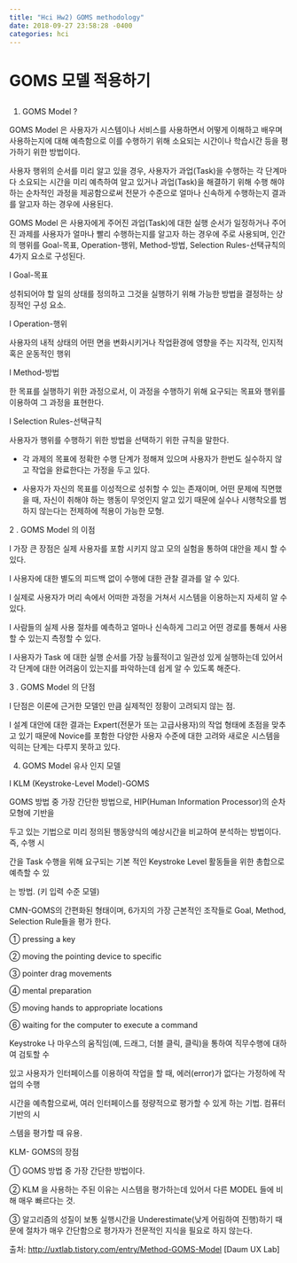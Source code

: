 ```yaml
---
title: "Hci Hw2) GOMS methodology"
date: 2018-09-27 23:58:28 -0400
categories: hci
---
```

# GOMS 모델 적용하기

##  

1. GOMS Model ?

GOMS Model 은 사용자가 시스템이나 서비스를 사용하면서 어떻게 이해하고 배우며 사용하는지에 대해 예측함으로 이를 수행하기 위해 소요되는 시간이나 학습시간 등을 평가하기 위한 방법이다.

 

사용자 행위의 순서를 미리 알고 있을 경우, 사용자가 과업(Task)을 수행하는 각 단계마다 소요되는 시간을 미리 예측하여 알고 있거나 과업(Task)을 해결하기 위해 수행 해야 하는 순차적인 과정을 제공함으로써 전문가 수준으로 얼마나 신속하게 수행하는지 결과를 알고자 하는 경우에 사용된다.

 

GOMS Model 은 사용자에게 주어진 과업(Task)에 대한 실행 순서가 일정하거나 주어진 과제를 사용자가 얼마나 빨리 수행하는지를 알고자 하는 경우에 주로 사용되며, 인간의 행위를 Goal-목표, Operation-행위, Method-방법, Selection Rules-선택규칙의 4가지 요소로 구성된다.

 

l  Goal-목표

성취되어야 할 일의 상태를 정의하고 그것을 실행하기 위해 가능한 방법을 결정하는 상징적인 구성 요소. 

l  Operation-행위

사용자의 내적 상태의 어떤 면을 변화시키거나 작업환경에 영향을 주는 지각적, 인지적 혹은 운동적인 행위

l  Method-방법

한 목표를 실행하기 위한 과정으로서, 이 과정을 수행하기 위해 요구되는 목표와 행위를 이용하여 그 과정을 표현한다.

l  Selection Rules-선택규칙

사용자가 행위를 수행하기 위한 방법을 선택하기 위한 규칙을 말한다.

 

* 각 과제의 목표에 정확한 수행 단계가 정해져 있으며 사용자가 한번도 실수하지 않고 작업을 완료한다는 가정을 두고 있다.

 

* 사용자가 자신의 목표를 이성적으로 성취할 수 있는 존재이며, 어떤 문제에 직면했을 때, 자신이 취해야 하는 행동이 무엇인지 알고 있기 때문에 실수나 시행착오를 범하지 않는다는 전제하에 적용이 가능한 모형.

 

 

2 . GOMS Model 의 이점

l  가장 큰 장점은 실제 사용자를 포함 시키지 않고 모의 실험을 통하여 대안을 제시 할 수 있다.

l  사용자에 대한 별도의 피드백 없이 수행에 대한 관찰 결과를 알 수 있다.

l  실제로 사용자가 머리 속에서 어떠한 과정을 거쳐서 시스템을 이용하는지 자세히 알 수 있다.

l  사람들의 실제 사용 절차를 예측하고 얼마나 신속하게 그리고 어떤 경로를 통해서 사용할 수 있는지 측정할 수 있다.

l  사용자가 Task 에 대한 실행 순서를 가장 능률적이고 일관성 있게 실행하는데 있어서 각 단계에 대한 어려움이 있는지를 파악하는데 쉽게 알 수 있도록 해준다.

 

 

3 . GOMS Model 의 단점

l  단점은 이론에 근거한 모델인 만큼 실제적인 정황이 고려되지 않는 점.

l  설계 대안에 대한 결과는 Expert(전문가 또는 고급사용자)의 작업 형태에 초점을 맞추고 있기 때문에 Novice를 포함한 다양한 사용자 수준에 대한 고려와 새로운 시스템을 익히는 단계는 다루지 못하고 있다.

 



4. GOMS Model 유사 인지 모델

l  KLM (Keystroke-Level Model)-GOMS

GOMS 방법 중 가장 간단한 방법으로, HIP(Human Information Processor)의 순차 모형에 기반을

두고 있는 기법으로 미리 정의된 행동양식의 예상시간을 비교하여 분석하는 방법이다. 즉, 수행 시

간을 Task 수행을 위해 요구되는 기본 적인 Keystroke Level 활동들을 위한 총합으로 예측할 수 있

는 방법. (키 입력 수준 모델)

 

CMN-GOMS의 간편화된 형태이며, 6가지의 가장 근본적인 조작들로 Goal, Method, Selection Rule들을 평가 한다.

① pressing a key

② moving the pointing device to specific

③ pointer drag movements

④ mental preparation

⑤ moving hands to appropriate locations

⑥ waiting for the computer to execute a command

 

Keystroke 나 마우스의 움직임(예, 드래그, 더블 클릭, 클릭)을 통하여 직무수행에 대하여 검토할 수

있고 사용자가 인터페이스를 이용하여 작업을 할 때, 에러(error)가 없다는 가정하에 작업의 수행

시간을 예측함으로써, 여러 인터페이스를 정량적으로 평가할 수 있게 하는 기법. 컴퓨터 기반의 시

스템을 평가할 때 유용.

 

KLM- GOMS의 장점

① GOMS 방법 중 가장 간단한 방법이다.

② KLM 을 사용하는 주된 이유는 시스템을 평가하는데 있어서 다른 MODEL 들에 비해 매우 빠르다는 것.

③ 알고리즘의 성질이 보통 실행시간을 Underestimate(낮게 어림하여 진행)하기 때문에 절차가 매우 간단함으로 평가자가 전문적인 지식을 필요로 하지 않는다.



출처: http://uxtlab.tistory.com/entry/Method-GOMS-Model [Daum UX Lab]
